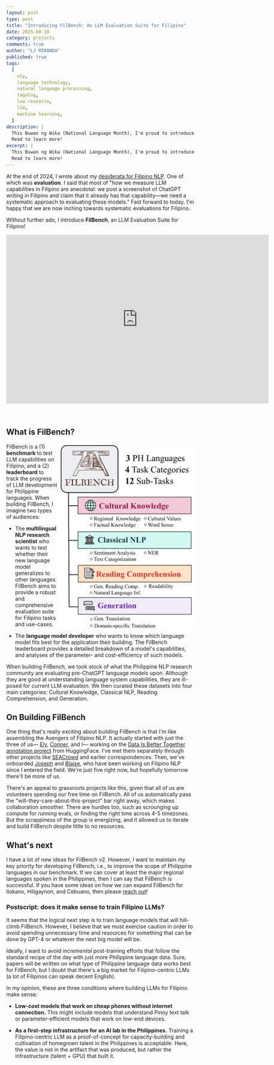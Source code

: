 ```yaml
---
layout: post
type: post
title: "Introducing FilBench: An LLM Evaluation Suite for Filipino"
date: 2025-08-10
category: projects
comments: true
author: "LJ MIRANDA"
published: true
tags:
  [
    nlp,
    language technology,
    natural language processing,
    tagalog,
    low resource,
    llm,
    machine learning,
  ]
description: |
  This Buwan ng Wika (National Language Month), I'm proud to introduce FilBench, a big step forward in Filipino NLP evaluation.
  Read to learn more!
excerpt: |
  This Buwan ng Wika (National Language Month), I'm proud to introduce FilBench, a big step forward in Filipino NLP evaluation.
  Read to learn more!
---
```


<span class="firstcharacter">A</span>t the end of 2024, I wrote about my [desiderata for Filipino NLP](/notebook/2024/12/17/filipino-llm/).
One of which was **evaluation**.
I said that most of "how we measure LLM capabilities in Filipino are anecdotal: we post a screenshot of ChatGPT writing in Filipino and claim that it already has that capability&mdash;we need a systematic approach to evaluating these models."
Fast forward to today, I'm happy that we are now inching towards systematic evaluations for Filipino.

Without further ado, I introduce **FilBench**, an LLM Evaluation Suite for Filipino!

<!-- Put placeholder for now until we open-source the leaderboard -->
<iframe
	src="https://mteb-leaderboard.hf.space"
	frameborder="0"
	width="700"
	height="450"
></iframe>

&nbsp;

## What is FilBench?

<img src="/assets/png/filbench/filbench_main.svg" align="right" height="500">

FilBench is a (1) **benchmark** to test LLM capabilities on Filipino, and a (2) **leaderboard** to track the progress of LLM development for Philippine languages.
When building FilBench, I imagine two types of audiences:

- The **multilingual NLP research scientist** who wants to test whether their new language model generalizes to other languages.
  FilBench aims to provide a robust and comprehensive evaluation suite for Filipino tasks and use-cases.

- The **language model developer** who wants to know which language model fits best for the application their building.
  The FilBench leaderboard provides a detailed breakdown of a model's capabilities, and analyses of the parameter- and cost-efficiency of such models.


When building FilBench, we took stock of what the Philippine NLP research community are evaluating pre-ChatGPT language models upon.
Although they are good at understanding language system capabilities, they are ill-posed for current LLM evaluation.
We then curated these datasets into four main categories: Cultural Knowledge, Classical NLP, Reading Comprehension, and Generation.

## On Building FilBench

One thing that's really exciting about building FilBench is that I'm like assembling the Avengers of Filipino NLP.
It actually started with just the three of us&mdash; [Ely](https://www.linkedin.com/in/elyanahaco2000/), [Conner](https://www.linkedin.com/in/connermanuel/), and I&mdash; working on the [Data Is Better Together annotation project](https://github.com/huggingface/data-is-better-together) from HuggingFace.
I've met them separately through other projects like [SEACrowd](https://seacrowd.github.io/) and earlier correspondences.
Then, we've onboarded [Joseph](https://www.josephimperial.com/) and [Blaise](https://blaisecruz.com/), who have been working on Filipino NLP since I entered the field.
We're just five right now, but hopefully tomorrow there'll be more of us.

There's an appeal to grassroots projects like this, given that all of us are volunteers spending our free time on FilBench.
All of us automatically pass the "will-they-care-about-this-project" bar right away, which makes collaboration smoother.
There are hurdles too, such as scrounging up compute for running evals, or finding the right time across 4-5 timezones.
But the scrappiness of the group is energizing, and it allowed us to iterate and build FilBench despite little to no resources.

## What's next

I have a lot of new ideas for FilBench v2.
However, I want to maintain my key priority for developing FilBench, i.e., to improve the scope of Philippine languages in our benchmark.
If we can cover at least the major regional languages spoken in the Philippines, then I can say that FilBench is successful.
If you have some ideas on how we can expand FilBench for Ilokano, Hiligaynon, and Cebuano, then please [reach out](mailto:ljvmiranda@gmail.com)!

### Postscript: does it make sense to train Filipino LLMs?

It seems that the logical next step is to train language models that will hill-climb FilBench.
However, I believe that we must exercise caution in order to avoid spending unnecessary time and resources for something that can be done by GPT-4 or whatever the next big model will be.

Ideally, I want to avoid *incremental* post-training efforts that follow the standard recipe of the day with just more Philippine language data.
Sure, papers will be written on what type of Philippine language data works best for FilBench, but I doubt that there's a big market for Filipino-centric LLMs (a lot of Filipinos can speak decent English).

In my opinion, these are three conditions where building LLMs for Filipino make sense:

- **Low-cost models that work on cheap phones without internet connection.** This might include models that understand Pinoy text talk or parameter-efficient models that work on low-end devices. 

- **As a first-step infrastructure for an AI lab in the Philippines.** Training a Filipino-centric LLM as a proof-of-concept for capacity-building and cultivation of homegrown talent in the Philippines is acceptable. Here, the value is not in the artifact that was produced, but rather the infrastructure (talent + GPU) that built it.





<!--
- **FilBench Paper**: [arxiv.org/abs/2410.19133]()
- **Leaderboard**: [hf.co/spaces/UD-Filipino/filbench-leaderboard](https://huggingface.co/spaces/UD-Filipino/filbench-leaderboard)
-->
